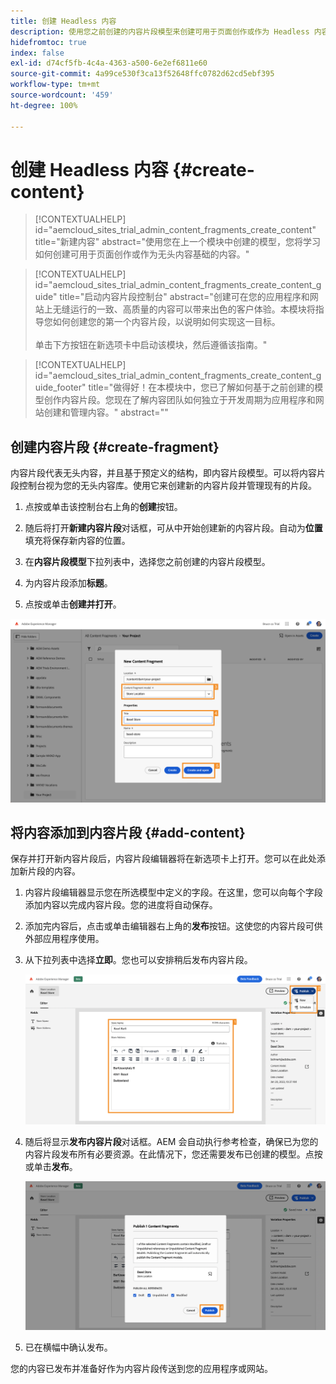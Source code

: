 ```yaml
---
title: 创建 Headless 内容
description: 使用您之前创建的内容片段模型来创建可用于页面创作或作为 Headless 内容基础的内容。
hidefromtoc: true
index: false
exl-id: d74cf5fb-4c4a-4363-a500-6e2ef6811e60
source-git-commit: 4a99ce530f3ca13f52648ffc0782d62cd5ebf395
workflow-type: tm+mt
source-wordcount: '459'
ht-degree: 100%

---
```



# 创建 Headless 内容 {#create-content}

>[!CONTEXTUALHELP]
>id="aemcloud_sites_trial_admin_content_fragments_create_content"
>title="新建内容"
>abstract="使用您在上一个模块中创建的模型，您将学习如何创建可用于页面创作或作为无头内容基础的内容。"

>[!CONTEXTUALHELP]
>id="aemcloud_sites_trial_admin_content_fragments_create_content_guide"
>title="启动内容片段控制台"
>abstract="创建可在您的应用程序和网站上无缝运行的一致、高质量的内容可以带来出色的客户体验。本模块将指导您如何创建您的第一个内容片段，以说明如何实现这一目标。<br><br>单击下方按钮在新选项卡中启动该模块，然后遵循该指南。"

>[!CONTEXTUALHELP]
>id="aemcloud_sites_trial_admin_content_fragments_create_content_guide_footer"
>title="做得好！在本模块中，您已了解如何基于之前创建的模型创作内容片段。您现在了解内容团队如何独立于开发周期为应用程序和网站创建和管理内容。"
>abstract=""

## 创建内容片段 {#create-fragment}

内容片段代表无头内容，并且基于预定义的结构，即内容片段模型。可以将内容片段控制台视为您的无头内容库。使用它来创建新的内容片段并管理现有的片段。

1. 点按或单击该控制台右上角的&#x200B;**创建**&#x200B;按钮。

1. 随后将打开&#x200B;**新建内容片段**&#x200B;对话框，可从中开始创建新的内容片段。自动为&#x200B;**位置**&#x200B;填充将保存新内容的位置。

1. 在&#x200B;**内容片段模型**&#x200B;下拉列表中，选择您之前创建的内容片段模型。

1. 为内容片段添加&#x200B;**标题**。

1. 点按或单击&#x200B;**创建并打开**。

![创建新的内容片段](assets/do-not-localize/create-content-3-4-5.png)

## 将内容添加到内容片段 {#add-content}

保存并打开新内容片段后，内容片段编辑器将在新选项卡上打开。您可以在此处添加新片段的内容。

1. 内容片段编辑器显示您在所选模型中定义的字段。在这里，您可以向每个字段添加内容以完成内容片段。您的进度将自动保存。

1. 添加完内容后，点击或单击编辑器右上角的&#x200B;**发布**&#x200B;按钮。这使您的内容片段可供外部应用程序使用。

1. 从下拉列表中选择&#x200B;**立即**。您也可以安排稍后发布内容片段。

   ![创建内容](assets/do-not-localize/add-content-1-2.png)

1. 随后将显示&#x200B;**发布内容片段**&#x200B;对话框。AEM 会自动执行参考检查，确保已为您的内容片段发布所有必要资源。在此情况下，您还需要发布已创建的模型。点按或单击&#x200B;**发布**。

   ![发布和引用检查](assets/do-not-localize/publish-4.png)

1. 已在横幅中确认发布。

您的内容已发布并准备好作为内容片段传送到您的应用程序或网站。
